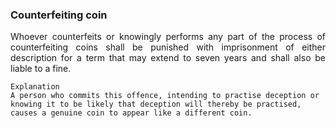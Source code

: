 ### Counterfeiting coin
<div style="text-align: justify">

Whoever counterfeits or knowingly performs any part of the process of counterfeiting coins shall be punished with imprisonment of either description for a term that may extend to seven years and shall also be liable to a fine.

</div>

    Explanation
    A person who commits this offence, intending to practise deception or knowing it to be likely that deception will thereby be practised, causes a genuine coin to appear like a different coin.

